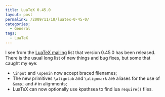 ```yaml
---
title: LuaTeX 0.45.0
layout: post
permalink: /2009/11/18/luatex-0-45-0/
categories:
  - General
tags:
  - LuaTeX
---
```

I see from the [LuaTeX mailing](https://tug.org/mailman/listinfo/luatex) list that version 0.45.0 has been released. There is the usual long list of new things and bug fixes, but some that caught my eye:

- `\input` and `\openin` now accept braced filenames;
- The new primitives `\aligntab` and `\alignmark` are aliases for the use of `&amp;` and `#` in alignments;
- LuaTeX can now optionally use kpathsea to find lua `require()` files.

